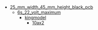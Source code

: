 * [25_mm_width_45_mm_height_black_pcb](25_mm_width_45_mm_height_black_pcb)
  * [6s_22_volt_maximum](25_mm_width_45_mm_height_black_pcb/6s_22_volt_maximum)
    * [kingmodel](25_mm_width_45_mm_height_black_pcb/6s_22_volt_maximum/kingmodel)
      * [10ax2](25_mm_width_45_mm_height_black_pcb/6s_22_volt_maximum/kingmodel/10ax2)
